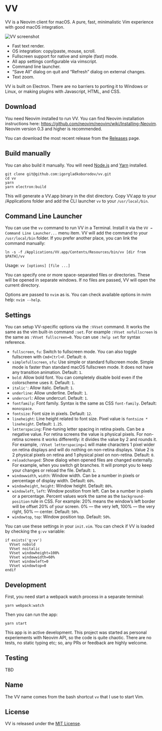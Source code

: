VV
==

VV is a Neovim client for macOS. A pure, fast, minimalistic Vim experience with good macOS integration.

![VV screenshot](assets/screenshot.png)

* Fast text render.
* OS integration: copy/paste, mouse, scroll.
* Fullscreen support for native and simple (fast) mode.
* All app settings configurable via vimscript.
* Command line launcher.
* “Save All” dialog on quit and “Refresh” dialog on external changes.
* Text zoom.

VV is built on Electron. There are no barriers to porting it to Windows or Linux, or making plugins with Javascript, HTML, and CSS.

Download
--------

You need Neovim installed to run VV. You can find Neovim installation instructions here: https://github.com/neovim/neovim/wiki/Installing-Neovim. Neovim version 0.3 and higher is recommended.

You can download the most recent release from the [Releases](https://github.com/igorgladkoborodov/vv/releases/latest) page.

Build manually
--------------

You can also build it manually. You will need [Node.js](https://nodejs.org/en/download/) and [Yarn](https://yarnpkg.com/lang/en/) installed.

```
git clone git@github.com:igorgladkoborodov/vv.git
cd vv
yarn
yarn electron:build
```

This will generate a VV.app binary in the dist directory.  Copy VV.app to your /Applications folder and add the CLI launcher `vv` to your `/usr/local/bin`.

Command Line Launcher
---------------------

You can use the `vv` command to run VV in a Terminal. Install it via the `VV → Command Line Launcher...` menu item. VV will add the command to your `/usr/local/bin` folder. If you prefer another place, you can link the command manually:

```
ln -s -f /Applications/VV.app/Contents/Resources/bin/vv [dir from $PATH]/vv
```

Usage: `vv [options] [file ...]`

You can specify one or more space-separated files or directories. These will be opened in separate windows. If no files are passed, VV will open the current directory.

Options are passed to `nvim` as is. You can check available options in nvim help: `nvim --help`.

Settings
--------

You can setup VV-specific options via the `:VVset` command. It works the same as the vim built-in command `:set`. For example `:VVset nofullscreen` is the same as `:VVset fullscreen=0`. You can use `:help set` for syntax reference.

* `fullscreen`, `fu`: Switch to fullscreen mode. You can also toggle fullscreen with `Cmd+Ctrl+F`. Default: `0`.
* `simplefullscreen`, `sfu`: Use simple or standard fullscreen mode. Simple mode is faster than standard macOS fullscreen mode. It does not have any transition animation. Default: `1`.
* `bold`: Allow bold font. You can completely disable bold even if the colorscheme uses it. Default: `1`.
* `italic'`: Allow italic. Default: `1`.
* `underline`: Allow underline. Default: `1`.
* `undercurl`: Allow undercurl. Default: `1`.
* `fontfamily`: Font family. Syntax is the same as CSS `font-family`. Default: `monospace`.
* `fontsize`: Font size in pixels. Default: `12`.
* `lineheight`: Line height related to font size. Pixel value is `fontsize * lineheight`. Default: `1.25`.
* `letterspacing`: Fine-tuning letter spacing in retina pixels. Can be a negative value. For retina screens the value is physical pixels. For non-retina screens it works differently: it divides the value by 2 and rounds it. For example, `:VVset letterspacing=1` will make characters 1 pixel wider on retina displays and will do nothing on non-retina displays. Value 2 is 2 physical pixels on retina and 1 physical pixel on non-retina. Default: `0`.
* `reloadchanged`: Show dialog when opened files are changed externally. For example, when you switch git branches. It will prompt you to keep your changes or reload the file. Default: `1`.
* `windowwidth`, `width`: Window width. Can be a number in pixels or percentage of display width. Default: `60%`.
* `windowheight`, `height`: Window height. Default: `80%`.
* `windowleft`, `left`: Window position from left. Can be a number in pixels or a percentage. Percent values work the same as the `background-position` rule in CSS. For example: 20% means the window’s left border will be offset 20% of your screen. 0% — the very left, 100% — the very right, 50% — center. Default: `50%`.
* `windowtop`, `top`: Window position top. Default: `50%`.

You can use these settings in your `init.vim`.  You can check if VV is loaded by checking the `g:vv` variable:

```
if exists('g:vv')
  VVset nobold
  VVset noitalic
  VVset windowheight=100%
  VVset windowwidth=60%
  VVset windowleft=0
  VVset windowtop=0
endif
```

Development
-----------

First, you need start a webpack watch process in a separate terminal:
```
yarn webpack:watch
```

Then you can run the app:
```
yarn start
```

This app is in active development. This project was started as personal experiements with Neovim API, so the code is quite chaotic.  There are no tests, no static typing etc; so, any PRs or feedback are highly welcome.

Testing
-------

TBD

Name
----

The VV name comes from the bash shortcut `vv` that I use to start Vim.

License
-------

VV is released under the [MIT License](https://opensource.org/licenses/MIT).
